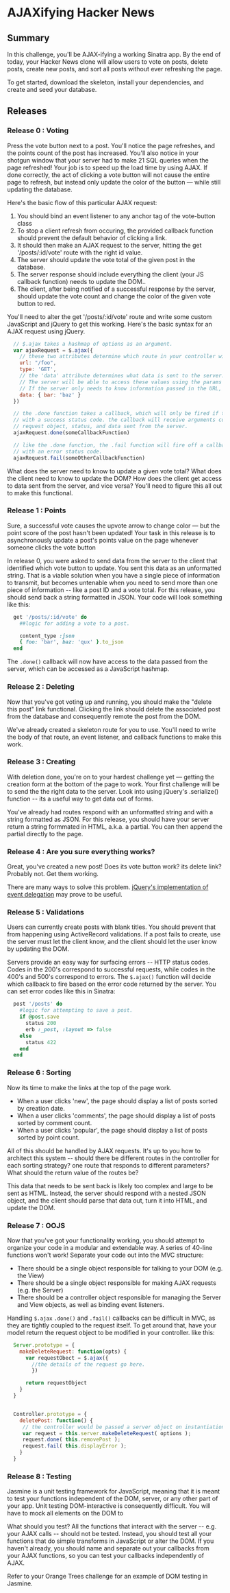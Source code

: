 # AJAXifying Hacker News

## Summary

In this challenge, you'll be AJAX-ifying a working Sinatra app. By the end of
today, your Hacker News clone will allow users to vote on posts, delete posts,
create new posts, and sort all posts without ever refreshing the page.

To get started, download the skeleton, install your dependencies, and create
and seed your database.

## Releases

### Release 0 : Voting

Press the vote button next to a post. You'll notice the page refreshes, and the
points count of the post has increased. You'll also notice in your shotgun
window that your server had to make 21 SQL queries when the page refreshed!
Your job is to speed up the load time by using AJAX. If done correctly, the act
of clicking a vote button will not cause the entire page to refresh, but
instead only update the color of the button — while still updating the
database.

Here's the basic flow of this particular AJAX request:

1. You should bind an event listener to any anchor tag of the vote-button class
2. To stop a client refresh from occuring, the provided callback function should prevent the default behavior of clicking a link.
3. It should then make an AJAX request to the server, hitting the get '/posts/:id/vote' route with the right id value.
4. The server should update the vote total of the given post in the database.
5. The server response should include everything the client (your JS callback function) needs to update the DOM..
6. The client, after being notified of a successful response by the server, should update the vote count and change the color of the given vote button to red.

You'll need to alter the get '/posts/:id/vote' route  and write some custom JavaScript and jQuery to get this working. Here's the basic syntax for an AJAX request using jQuery.

```javascript
  // $.ajax takes a hashmap of options as an argument.
  var ajaxRequest = $.ajax({
    // these two attributes determine which route in your controller will be called.
    url: "/foo",
    type: 'GET',
    // the 'data' attribute determines what data is sent to the server.
    // The server will be able to access these values using the params hash.
    // If the server only needs to know information passed in the URL, this attribute is not necessary.
    data: { bar: 'baz' }
  })

  // the .done function takes a callback, which will only be fired if the server responds
  // with a success status code. the callback will receive arguments corresponding to the
  // request object, status, and data sent from the server.
  ajaxRequest.done(someCallbackFunction)

  // like the .done function, the .fail function will fire off a callback if the server responds
  // with an error status code.
  ajaxRequest.fail(someOtherCallbackFunction)
```

What does the server need to know to update a given vote total? What does the
client need to know to update the DOM? How does the client get access to data
sent from the server, and vice versa? You'll need to figure this all out to
make this functional.


### Release 1 : Points

Sure, a successful vote causes the upvote arrow to change color — but the point
score of the post hasn't been updated! Your task in this release is to
asynchronously update a post's points value on the page whenever someone clicks
the vote button

In release 0, you were asked to send data from the server to the client that
identified which vote button to update. You sent this data as an unformatted
string. That is a viable solution when you have a single piece of information
to transmit, but becomes untenable when you need to send more than one piece of
information -- like a post ID and a vote total. For this release, you should
send back a string formatted in JSON. Your code will look something like this:

```ruby
  get '/posts/:id/vote' do
    ##logic for adding a vote to a post.

    content_type :json
    { foo: 'bar', baz: 'qux' }.to_json
  end
```

The `.done()` callback will now have access to the data passed from the server,
which can be accessed as a JavaScript hashmap.

### Release 2 : Deleting

Now that you've got voting up and running, you should make the "delete this
post" link functional. Clicking the link should delete the associated post from
the database and consequently remote the post from the DOM.

We've already created a skeleton route for you to use. You'll need to write the
body of that route, an event listener, and callback functions to make this
work.

### Release 3 : Creating

With deletion done, you're on to your hardest challenge yet — getting the
creation form at the bottom of the page to work. Your first challenge will be
to send the the right data to the server. Look into using jQuery's .serialize()
function -- its a useful way to get data out of forms.

You've already had routes respond with an unformatted string and with a string
formatted as JSON. For this release, you should have your server return a
string formmated in HTML, a.k.a. a partial. You can then append the partial
directly to the page.

### Release 4 : Are you sure everything works?

Great, you've created a new post! Does its vote button work? its delete link?
Probably not. Get them working.

There are many ways to solve this problem. [jQuery's implementation of event
delegation](https://learn.jquery.com/events/event-delegation/) may prove to be
useful.

### Release 5 : Validations

Users can currently create posts with blank titles. You should prevent that
from happening using ActiveRecord validations. If a post fails to create, use
the server must let the client know, and the client should let the user know by
updating the DOM.

Servers provide an easy way for surfacing errors -- HTTP status codes. Codes in
the 200's correspond to successful requests, while  codes in the 400's and
500's correspond to errors. The `$.ajax()` function will decide which callback to
fire based on the error code returned by the server. You can set error codes
like this in Sinatra:

```ruby
  post '/posts' do
    #logic for attempting to save a post.
    if @post.save
      status 200
      erb :_post, :layout => false
    else
      status 422
    end
  end
```

### Release 6 : Sorting

Now its time to make the links at the top of the page work.

  * When a user clicks 'new', the page should display a list of posts sorted by creation date.
  * When a user clicks 'comments', the page should display a list of posts sorted by comment count.
  * When a user clicks 'popular', the page should display a list of posts sorted by point count.

All of this should be handled by AJAX requests. It's up to you how to architect
this system -- should there be different routes in the controller for each
sorting strategy? one route that responds to different parameters? What should
the return value of the routes be?

This data that needs to be sent back is likely too complex and large to be sent
as HTML. Instead, the server should respond with a nested JSON object, and the
client should parse that data out, turn it into HTML, and update the DOM.

### Release 7 : OOJS

Now that you've got your functionality working, you should attempt to organize
your code in a modular and extendable way. A series of 40-line functions won't
work! Separate your code out into the MVC structure:

  * There should be a single object responsible for talking to your DOM (e.g. the View)
  * There should be a single object responsible for making AJAX requests (e.g. the Server)
  * There should be a controller object responsible for managing the Server and View objects, as well as binding event listeners.

Handling `$.ajax` `.done()` and `.fail()` callbacks can be difficult in MVC, as they
are tightly coupled to the request itself. To get around that, have your model
return the request object to be modified in your controller. like this:

```javascript
  Server.prototype = {
    makeDeleteRequest: function(opts) {
      var requestObect = $.ajax({
        //the details of the request go here.
        })

      return requestObject
    }
  }


  Controller.prototype = {
    deletePost: function() {
     // the controller would be passed a server object on instantiation.
     var request = this.server.makeDeleteRequest( options );
     request.done( this.removePost );
     request.fail( this.displayError );
    }
  }
```

### Release 8 : Testing

Jasmine is a unit testing framework for JavaScript, meaning that it is meant to
test your functions independent of the DOM, server, or any other part of your
app. Unit testing DOM-interactive is consequently difficult. You will have to
mock all elements on the DOM to

What should you test? All the functions that interact with the server -- e.g.
your AJAX calls -- should not be tested. Instead, you should test all your
functions that do simple transforms in JavaScript or alter the DOM. If you
haven't already, you should name and separate out your callbacks from your AJAX
functions, so you can test your callbacks independently of AJAX.

Refer to your Orange Trees challenge for an example of DOM testing in Jasmine.
